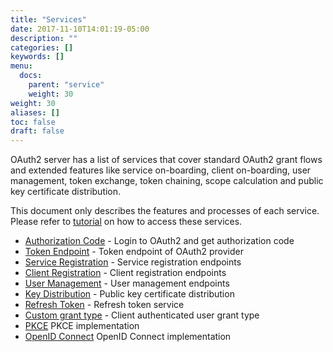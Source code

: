 ```yaml
---
title: "Services"
date: 2017-11-10T14:01:19-05:00
description: ""
categories: []
keywords: []
menu:
  docs:
    parent: "service"
    weight: 30
weight: 30
aliases: []
toc: false
draft: false
---
```


OAuth2 server has a list of services that cover standard OAuth2 grant flows and extended 
features like service on-boarding, client on-boarding, user management, token exchange,
token chaining, scope calculation and public key certificate distribution.  
 
This document only describes the features and processes of each service. Please refer 
to [tutorial][] on how to access these services.
 

* [Authorization Code][] - Login to OAuth2 and get authorization code
* [Token Endpoint][] - Token endpoint of OAuth2 provider
* [Service Registration][] - Service registration endpoints
* [Client Registration][] - Client registration endpoints
* [User Management][] - User management endpoints
* [Key Distribution][] - Public key certificate distribution
* [Refresh Token][] - Refresh token service
* [Custom grant type][] - Client authenticated user grant type
* [PKCE][] PKCE implementation
* [OpenID Connect][] OpenID Connect implementation


[OpenID Connect]: /service/oauth/serivce/openid/
[PKCE]: /service/oauth/service/pkce/
[Custom grant type]: /service/oauth/service/custom/
[tutorial]: /tutorial/oauth/
[Authorization Code]: /service/oauth/service/code/
[Token Endpoint]: /service/oauth/service/token/
[Service Registration]: /service/oauth/service/service/
[Client Registration]: /service/oauth/service/client/
[User Management]: /service/oauth/service/user/
[Key Distribution]: /service/oauth/service/key/
[Refresh Token]: /service/oauth/service/fresh-token/
